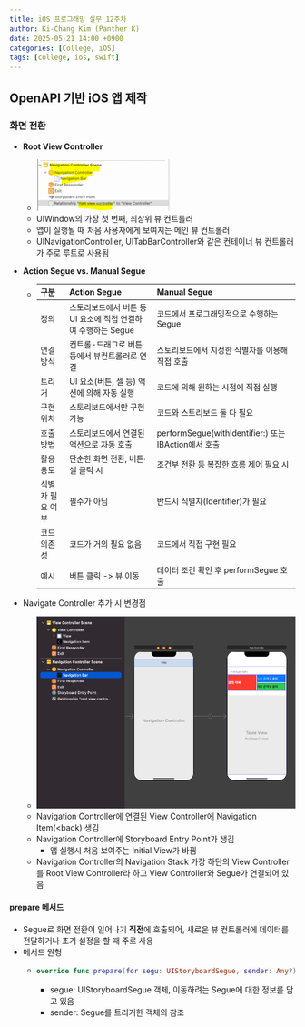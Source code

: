 ```yaml
---
title: iOS 프로그래밍 실무 12주차
author: Ki-Chang Kim (Panther K)
date: 2025-05-21 14:00 +0900
categories: [College, iOS]
tags: [college, ios, swift]
---
```


## OpenAPI 기반 iOS 앱 제작

### 화면 전환

- **Root View Controller**
  - ![](/assets/img/post/25-05-21/1.png)
  - UIWindow의 가장 첫 번째, 최상위 뷰 컨트롤러
  - 앱이 실행될 때 처음 사용자에게 보여지는 메인 뷰 컨트롤러
  - UINavigationController, UITabBarController와 같은 컨테이너 뷰 컨트롤러가 주로 루트로 사용됨
 
- **Action Segue vs. Manual Segue**
  - | 구분            | Action Segue                               | Manual Segue                               |
    |----------------|--------------------------------------------|--------------------------------------------|
    | 정의           | 스토리보드에서 버튼 등 UI 요소에 직접 연결하여 수행하는 Segue | 코드에서 프로그래밍적으로 수행하는 Segue     |
    | 연결 방식      | 컨트롤-드래그로 버튼 등에서 뷰컨트롤러로 연결 | 스토리보드에서 지정한 식별자를 이용해 직접 호출 |
    | 트리거         | UI 요소(버튼, 셀 등) 액션에 의해 자동 실행   | 코드에 의해 원하는 시점에 직접 실행         |
    | 구현 위치      | 스토리보드에서만 구현 가능                  | 코드와 스토리보드 둘 다 필요                |
    | 호출 방법      | 스토리보드에서 연결된 액션으로 자동 호출    | performSegue(withIdentifier:) 또는 IBAction에서 호출 |
    | 활용 용도      | 단순한 화면 전환, 버튼∙셀 클릭 시           | 조건부 전환 등 복잡한 흐름 제어 필요 시     |
    | 식별자 필요 여부 | 필수가 아님                                | 반드시 식별자(Identifier)가 필요           |
    | 코드 의존성    | 코드가 거의 필요 없음                       | 코드에서 직접 구현 필요                     |
    | 예시           | 버튼 클릭 -> 뷰 이동                        | 데이터 조건 확인 후 performSegue 호출      |

- Navigate Controller 추가 시 변경점
  - ![](/assets/img/post/25-05-21/2.png)
  - Navigation Controller에 연결된 View Controller에 Navigation Item(<back) 생김
  - Navigation Controller에 Storyboard Entry Point가 생김
    - 앱 실행시 처음 보여주는 Initial View가 바뀜
  - Navigation Controller의 Navigation Stack 가장 하단의 View Controller를 Root View Controller라 하고 View Controller와 Segue가 연결되어 있음
 
#### prepare 메서드

- Segue로 화면 전환이 일어나기 **직전**에 호출되어, 새로운 뷰 컨트롤러에 데이터를 전달하거나 초기 설정을 할 때 주로 사용
- 메서드 원형
  - ```swift
    override func prepare(for segu: UIStoryboardSegue, sender: Any?)
    ```
    - segue: UIStoryboardSegue 객체, 이동하려는 Segue에 대한 정보를 담고 있음
    - sender: Segue를 트리거한 객체의 참조

